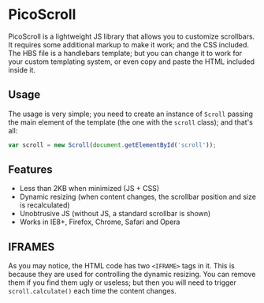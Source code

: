 PicoScroll
==========

PicoScroll is a lightweight JS library that allows you to customize scrollbars. It requires some additional markup to make it work; and the CSS included. The HBS file is a handlebars template; but you can change it to work for your custom templating system, or even copy and paste the HTML included inside it.


Usage
-----
The usage is very simple; you need to create an instance of `Scroll` passing the main element of the template (the one with the `scroll` class); and that's all:

```js
var scroll = new Scroll(document.getElementById('scroll'));
```


Features
--------
* Less than 2KB when minimized (JS + CSS)
* Dynamic resizing (when content changes, the scrollbar position and size is recalculated)
* Unobtrusive JS (without JS, a standard scrollbar is shown)
* Works in IE8+, Firefox, Chrome, Safari and Opera


IFRAMES
-------
As you may notice, the HTML code has two `<IFRAME>` tags in it. This is because they are used for controlling the dynamic resizing. You can remove them if you find them ugly or useless; but then you will need to trigger `scroll.calculate()` each time the content changes.

